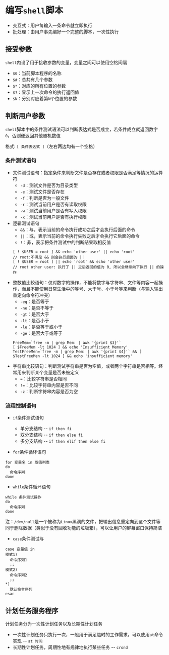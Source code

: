 # 编写`shell`脚本
- 交互式：用户每输入一条命令就立即执行
- 批处理：由用户事先编好一个完整的脚本，一次性执行

## 接受参数
`shell`内设了用于接收参数的变量，变量之间可以使用空格间隔
- `$0`：当前脚本程序的名称
- `$#`：总共有几个参数
- `$*`：对应的所有位置的参数
- `$?`：显示上一次命令的执行返回值
- `$N`：分别对应着第`N`个位置的参数

## 判断用户参数
`shell`脚本中的条件测试语法可以判断表达式是否成立，若条件成立就返回数字`0`，否则便返回其他随机数值

格式: `[ 条件表达式 ]`（左右两边均有一个空格）

### 条件测试语句
- 文件测试语句：指定条件来判断文件是否存在或者权限是否满足等情况的运算符
  - `-d`：测试文件是否为目录类型
  - `-e`：测试文件是否存在
  - `-f`：判断是否为一般文件
  - `-r`：测试当前用户是否有读取权限
  - `-w`：测试当前用户是否有写入权限
  - `-x`：测试当前用户是否有执行权限
- 逻辑测试语句
  - `&&`：与，表示当前的命令执行成功之后才会执行后面的命令
  - `||`：或，表示当前的命令执行失败之后才会执行它后面的命令
  - `!`：非，表示把条件测试中的判断结果取相反值
  ```
  [ ! $USER = root ] && echo 'other user' || echo 'root'
  // root:不满足 && 则会执行后面的 ||
  [ ! $USER = root ] || echo 'root' && echo 'other user'
  // root other user: 执行了 || 之后返回的值为 0, 所以会继续向下执行 || 的操作
  ```
- 整数值比较语句：仅对数字的操作，不能将数字与字符串、文件等内容一起操作，而且不能使用日常生活中的等号、大于号、小于号等来判断（与输入输出重定向命令符冲突）
  - `-eq`：是否等于
  - `-ne`：是否不等于
  - `-gt`：是否大于
  - `-lt`：是否小于
  - `-le`：是否等于或小于
  - `-ge`：是否大于或等于
  ```
  FreeMem=`free -m | grep Mem: | awk '{print $3}'`
  [ $FreeMem -lt 1024 ] && echo 'Insufficient Memory'
  TestFreeMen=`free -m | grep Mem: | awk '{print $4}'` && [ $TestFreeMen -lt 1024 ] && echo 'insufficient memory'
  ```
- 字符串比较语句：判断测试字符串是否为空值，或者两个字符串是否相等。经常用来判断某个变量是否未被定义
  - `=`：比较字符串是否相同
  - `!=`：比较字符串内容是否不同
  - `-z`：判断字符串内容是否为空

### 流程控制语句
- `if`条件测试语句
  - 单分支结构 -- `if then fi`
  - 双分支结构 -- `if then else fi`
  - 多分支结构 -- `if then elif then else fi`

- `for`条件循环语句
```
for 变量名 in 取值列表
do
  命令序列
done
```

- `while`条件循环语句
```
while 条件测试操作
do
  命令序列
done
```

注：`/dev/null`是一个被称为`Linux`黑洞的文件，把输出信息重定向到这个文件等同于删除数据（类似于没有回收功能的垃圾箱），可以让用户的屏幕窗口保持简洁

- `case`条件测试与
```
case 变量值 in
模式1)
  命令序列1
  ;;
模式2)
  命令序列2
  ;;
*)
  默认命令序列
esac
```

## 计划任务服务程序
计划任务分为一次性计划任务以及长期性计划任务
- 一次性计划任务只执行一次，一般用于满足临时的工作需求，可以使用`at`命令实现 -- `at 时间`
- 长期性计划任务，周期性地有规律地执行某些任务 -- `crond`